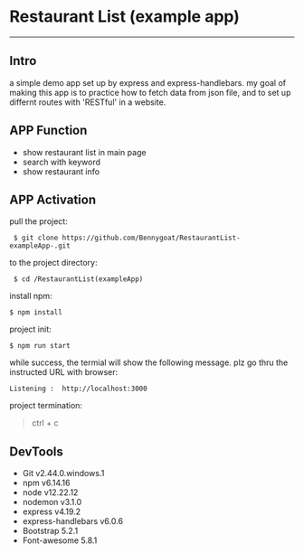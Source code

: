 # Restaurant List (example app) 
---

## Intro

a simple demo app set up by express and express-handlebars.
my goal of making this app is to practice how to fetch data from json file, and to set up differnt routes with 'RESTful' in a website.


## APP Function

* show restaurant list in main page
* search with keyword 
* show restaurant info


## APP Activation 

pull the project:

` $ git clone https://github.com/Bennygoat/RestaurantList-exampleApp-.git`

to the project directory:

` $ cd /RestaurantList(exampleApp)`

install npm:

` $ npm install `

project init:

` $ npm run start `

while success, the termial will show the following message. plz go thru the instructed URL with browser:

` Listening :  http://localhost:3000 `

project termination:

> ctrl + c

## DevTools
* Git v2.44.0.windows.1
* npm v6.14.16
* node v12.22.12
* nodemon v3.1.0
* express v4.19.2
* express-handlebars v6.0.6
* Bootstrap 5.2.1
* Font-awesome 5.8.1